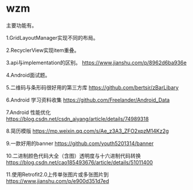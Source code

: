 # wzm
主要功能有。

1.GridLayoutManager实现不同的布局。

2.RecyclerView实现item重叠。

3.api与implementation的区别。
https://www.jianshu.com/p/8962d6ba936e

4.Android面试题。

5.二维码与条形码很好用的第三方库
https://github.com/bertsir/zBarLibary

6.Android 学习资料收集
https://github.com/Freelander/Android_Data

7.Android 性能优化
https://blog.csdn.net/csdn_aiyang/article/details/74989318

8.简历模版
https://mp.weixin.qq.com/s/Ae_z3A3_ZFO2xpzM14Kz2g

9.一款好用的banner
https://github.com/youth5201314/banner

10.二进制颜色代码大全（含图）透明度与十六进制代码转换
https://blog.csdn.net/cao185493676/article/details/51011400

11.使用Retrofit2.0上传单张图片或多张图片到
https://www.jianshu.com/p/e900d351d7ed
